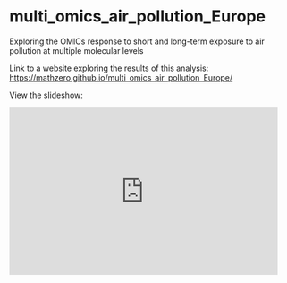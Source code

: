 # multi_omics_air_pollution_Europe
Exploring the OMICs response to short and long-term exposure to air pollution at multiple molecular levels


Link to a website exploring the results of this analysis: 
https://mathzero.github.io/multi_omics_air_pollution_Europe/

View the slideshow:
<iframe src="https://docs.google.com/presentation/d/e/2PACX-1vTSfRy95ecFXvJZ6_Yk-eVzII__s0ibvtFLBO-gKQnDC7K-_ToMYQCFhXhwixOxoYNPOz6_F20C-ILt/embed?start=false&loop=false&delayms=3000" frameborder="0" width="480" height="299" allowfullscreen="true" mozallowfullscreen="true" webkitallowfullscreen="true"></iframe>
